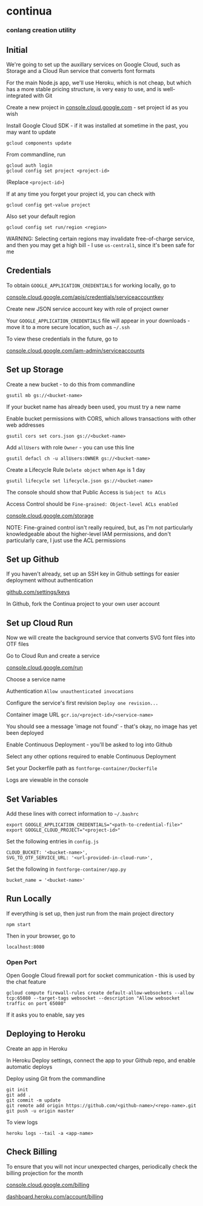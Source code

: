 # continua

### conlang creation utility

## Initial

We're going to set up the auxillary services on Google Cloud, such as Storage and a Cloud Run service that converts font formats

For the main Node.js app, we'll use Heroku, which is not cheap, but which has a more stable pricing structure, is very easy to use, and is well-integrated with Git

Create a new project in [console.cloud.google.com](https://console.cloud.google.com) - set project id as you wish

Install Google Cloud SDK - if it was installed at sometime in the past, you may want to update

`gcloud components update`

From commandline, run

```
gcloud auth login
gcloud config set project <project-id>
```
(Replace `<project-id>`)

If at any time you forget your project id, you can check with

`gcloud config get-value project`

Also set your default region

`gcloud config set run/region <region>`

WARNING: Selecting certain regions may invalidate free-of-charge service, and then you may get a high bill - I use `us-central1`, since it's been safe for me

## Credentials

To obtain `GOOGLE_APPLICATION_CREDENTIALS` for working locally, go to

[console.cloud.google.com/apis/credentials/serviceaccountkey](https://console.cloud.google.com/apis/credentials/serviceaccountkey)

Create new JSON service account key with role of project owner

Your `GOOGLE_APPLICATION_CREDENTIALS` file will appear in your downloads - move it to a more secure location, such as `~/.ssh`

To view these credentials in the future, go to

[console.cloud.google.com/iam-admin/serviceaccounts](https://console.cloud.google.com/iam-admin/serviceaccounts)

## Set up Storage

Create a new bucket - to do this from commandline

```
gsutil mb gs://<bucket-name>
```

If your bucket name has already been used, you must try a new name

Enable bucket permissions with CORS, which allows transactions with other web addresses

```
gsutil cors set cors.json gs://<bucket-name>
```

Add `allUsers` with role `Owner` - you can use this line

```
gsutil defacl ch -u allUsers:OWNER gs://<bucket-name>
```

Create a Lifecycle Rule `Delete object` when `Age` is 1 day

`gsutil lifecycle set lifecycle.json gs://<bucket-name>`

The console should show that Public Access is `Subject to ACLs`

Access Control should be `Fine-grained: Object-level ACLs enabled`

[console.cloud.google.com/storage](https://console.cloud.google.com/storage)

NOTE: Fine-grained control isn't really required, but, as I'm not particularly knowledgeable about the higher-level IAM permissions, and don't particularly care, I just use the ACL permissions

## Set up Github

If you haven't already, set up an SSH key in Github settings for easier deployment without authentication

[github.com/settings/keys](https://github.com/settings/keys)

In Github, fork the Continua project to your own user account

## Set up Cloud Run

Now we will create the background service that converts SVG font files into OTF files

Go to Cloud Run and create a service

[console.cloud.google.com/run](https://console.cloud.google.com/run)

Choose a service name

Authentication `Allow unauthenticated invocations`

Configure the service's first revision `Deploy one revision...`

Container image URL `gcr.io/<project-id>/<service-name>`

You should see a message 'image not found' - that's okay, no image has yet been deployed

Enable Continuous Deployment - you'll be asked to log into Github

Select any other options required to enable Continuous Deployment

Set your Dockerfile path as `fontforge-container/Dockerfile`

Logs are viewable in the console

## Set Variables

Add these lines with correct information to `~/.bashrc`

```
export GOOGLE_APPLICATION_CREDENTIALS="<path-to-credential-file>"
export GOOGLE_CLOUD_PROJECT="<project-id>"
```

Set the following entries in `config.js`

```
CLOUD_BUCKET: '<bucket-name>',
SVG_TO_OTF_SERVICE_URL: '<url-provided-in-cloud-run>',
```

Set the following in `fontforge-container/app.py`

```
bucket_name = '<bucket-name>'
```

## Run Locally

If everything is set up, then just run from the main project directory

`npm start`

Then in your browser, go to

`localhost:8080`

### Open Port

Open Google Cloud firewall port for socket communication - this is used by the chat feature

```
gcloud compute firewall-rules create default-allow-websockets --allow tcp:65080 --target-tags websocket --description "Allow websocket traffic on port 65080"
```

If it asks you to enable, say yes

## Deploying to Heroku

Create an app in Heroku

In Heroku Deploy settings, connect the app to your Github repo, and enable automatic deploys

Deploy using Git from the commandline

```
git init
git add .
git commit -m update
git remote add origin https://github.com/<github-name>/<repo-name>.git
git push -u origin master
```

To view logs
```
heroku logs --tail -a <app-name>
```

## Check Billing

To ensure that you will not incur unexpected charges, periodically check the billing projection for the month

[console.cloud.google.com/billing](https://console.cloud.google.com/billing)

[dashboard.heroku.com/account/billing](https://dashboard.heroku.com/account/billing)
